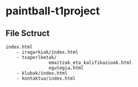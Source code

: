 # paintball-t1project

## File Sctruct

```
index.html
    - iragarkiak/index.html
    - txaperlketak/
                emaitzak_eta_kalifikazioak.html
                egutegia.html
    - klubak/index.html
    - kontaktua/index.html
```